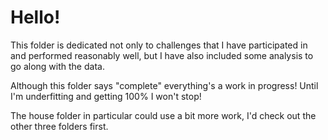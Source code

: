 # Hello!

This folder is dedicated not only to challenges that I have participated in and performed reasonably well, but I have also included some analysis to go along with the data.

Although this folder says "complete" everything's a work in progress!  Until I'm underfitting and getting 100% I won't stop!

The house folder in particular could use a bit more work, I'd check out the other three folders first.
